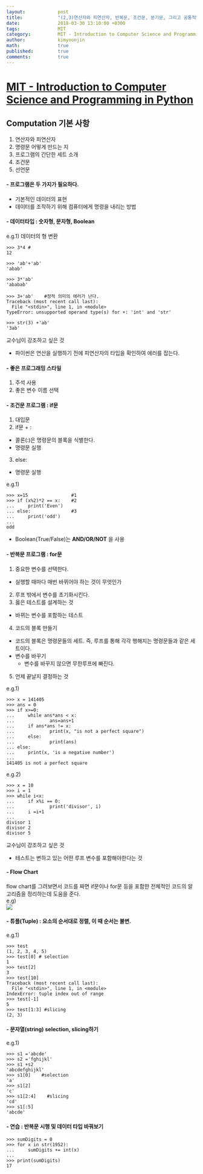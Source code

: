 ```yaml
---
layout:            post
title:             "(2,3)연산자와 피연산자, 반복문, 조건문, 분기문, 그리고 공통적인 코드 패턴과 반복적인 프로그램"
date:              2018-03-30 13:10:00 +0300
tags:              MIT
category:          MIT - Introduction to Computer Science and Programming in Python
author:            kimyoonjin
math:              true
published:         true
comments:          true
---
```

# [MIT - Introduction to Computer Science and Programming in Python](https://www.inflearn.com/course/mit-%EA%B3%B5%EA%B0%9C%EA%B0%95%EC%A2%8C-python/)


## Computation 기본 사항

1. 연산자와 피연산자
2. 명령문 어떻게 만드는 지
3. 프로그램의 간단한 세트 소개
4. 조건문
5. 선언문

#### - 프로그램은 두 가지가 필요하다.
- 기본적인 데이터의 표현
- 데이터를 조작하기 위해 컴퓨터에게 명령을 내리는 방법

#### - 데이터타입  : 숫자형, 문자형, Boolean

e.g.1) 데이터의 형 변환  

```
>>> 3*4 #
12

>>> 'ab'+'ab'
'abab'

>>> 3*'ab'
'ababab'

>>> 3+'ab'    #정적 의미의 에러가 난다.
Traceback (most recent call last):
  File "<stdin>", line 1, in <module>
TypeError: unsupported operand type(s) for +: 'int' and 'str'

>>> str(3) +'ab'
'3ab'

```

교수님이 강조하고 싶은 것
- 파이썬은 연산을 실행하기 전에 피연산자의 타입을 확인하여 에러를 잡는다.

#### - 좋은 프로그래밍 스타일
1. 주석 사용
2. 좋은 변수 이름 선택

#### - 조건문 프로그램 : if문

1. 대입문
2. if문 + :
  - 콜론(:)은 명령문의 블록을 식별한다.
  - 명령문 실행
3. else:
  - 명령문 실행

e.g.1)
```
>>> x=15                #1
>>> if (x%2)*2 == x:    #2
...     print('Even')
... else:               #3
...     print('odd')
...
odd
```
* Boolean(True/False)는 **AND/OR/NOT** 을 사용

#### - 반복문 프로그램 : for문
1. 중요한 변수를 선택한다.
  - 실행할 때마다 매번 바뀌어야 하는 것이 무엇인가
2. 루프 밖에서 변수를 초기화시킨다.
3. 옳은 테스트를 설계하는 것
  - 바뀌는 변수를 포함하는 테스트
4. 코드의 블록 만들기
  - 코드의 블록은 명령문들의 세트. 즉, 루프를  통해 각각 행해지는 명령문들과 같은 세트이다.
  - 변수를 바꾸기
    -  변수를 바꾸지 않으면 무한루프에 빠진다.
5. 언제 끝날지 결정하는 것

e.g.1)
```
>>> x = 141405
>>> ans = 0
>>> if x>=0:
...     while ans*ans < x:
...             ans=ans+1
...     if ans*ans != x:
...             print(x, "is not a perfect square")
...     else:
...             print(ans)
... else:
...     print(x, 'is a negative number')
...
141405 is not a perfect square
```
e.g.2)
```
>>> x = 10
>>> i = 1
>>> while i<x:
...     if x%i == 0:
...             print('divisor', i)
...     i =i+1
...
divisor 1
divisor 2
divisor 5
```
교수님이 강조하고 싶은 것
- 테스트는 변하고 있는 어떤 루프 변수를 포함해야한다는 것

#### - Flow Chart
flow chart를 그려보면서 코드를 짜면 if문이나 for문 등을 포함한 전체적인 코드의 알고리즘을 정리하는데 도움을 준다.  
e.g)  
<img src = "https://upload.wikimedia.org/wikipedia/commons/thumb/9/91/LampFlowchart.svg/220px-LampFlowchart.svg.png">

#### - 튜플(Tuple) : 요소의  순서대로 정렬, 이 때 순서는 불변.

e.g.1)
```
>>> test
(1, 2, 3, 4, 5)
>>> test[0] # selection
1
>>> test[2]
3
>>> test[10]
Traceback (most recent call last):
  File "<stdin>", line 1, in <module>
IndexError: tuple index out of range
>>> test[-1]
5
>>> test[1:3] #slicing
(2, 3)
```
#### - 문자열(string) selection, slicing하기
e.g.1)
```
>>> s1 ='abcde'
>>> s2 ='fghijkl'
>>> s1 +s2
'abcdefghijkl'
>>> s1[0]    #selection
'a'
>>> s1[2]
'c'
>>> s1[2:4]    #slicing
'cd'
>>> s1[:5]
'abcde'
```
#### - 연습 : 반복문 시행 및 데이터 타입 바꿔보기
```
>>> sumDigits = 0
>>> for x in str(1952):
...     sumDigits += int(x)
...
>>> print(sumDigits)
17
```
